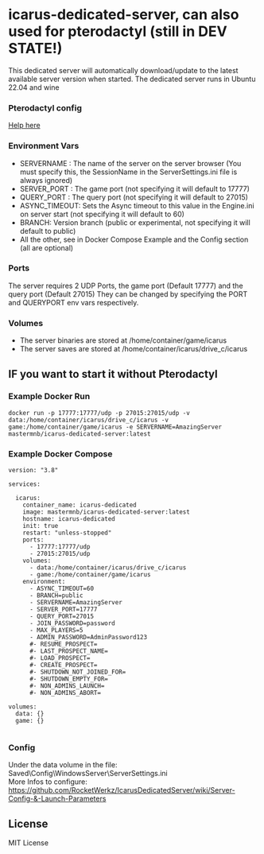 # icarus-dedicated-server, can also used for pterodactyl (still in DEV STATE!)
This dedicated server will automatically download/update to the latest available server version when started. The dedicated server runs in Ubuntu 22.04 and wine

### Pterodactyl config
[Help here](https://pterodactyl.io/community/config/eggs/creating_a_custom_egg.html)

### Environment Vars
- SERVERNAME : The name of the server on the server browser (You must specify this, the SessionName in the ServerSettings.ini file is always ignored)
- SERVER_PORT : The game port (not specifying it will default to 17777)
- QUERY_PORT : The query port (not specifying it will default to 27015)
- ASYNC_TIMEOUT: Sets the Async timeout to this value in the Engine.ini on server start (not specifying it will default to 60)
- BRANCH: Version branch (public or experimental, not specifying it will default to public)
- All the other, see in Docker Compose Example and the Config section (all are optional)  

### Ports
The server requires 2 UDP Ports, the game port (Default 17777) and the query port (Default 27015)
They can be changed by specifying the PORT and QUERYPORT env vars respectively.

### Volumes
- The server binaries are stored at /home/container/game/icarus
- The server saves are stored at /home/container/icarus/drive_c/icarus

## IF you want to start it without Pterodactyl

### Example Docker Run
```
docker run -p 17777:17777/udp -p 27015:27015/udp -v data:/home/container/icarus/drive_c/icarus -v game:/home/container/game/icarus -e SERVERNAME=AmazingServer mastermnb/icarus-dedicated-server:latest
```
### Example Docker Compose
```
version: "3.8"

services:
 
  icarus:
    container_name: icarus-dedicated
    image: mastermnb/icarus-dedicated-server:latest
    hostname: icarus-dedicated
    init: true
    restart: "unless-stopped"
    ports:
      - 17777:17777/udp
      - 27015:27015/udp
    volumes:
      - data:/home/container/icarus/drive_c/icarus
      - game:/home/container/game/icarus
    environment:
      - ASYNC_TIMEOUT=60
      - BRANCH=public
      - SERVERNAME=AmazingServer
      - SERVER_PORT=17777
      - QUERY_PORT=27015
      - JOIN_PASSWORD=password
      - MAX_PLAYERS=5
      - ADMIN_PASSWORD=AdminPassword123
      #- RESUME_PROSPECT=
      #- LAST_PROSPECT_NAME=
      #- LOAD_PROSPECT=
      #- CREATE_PROSPECT=
      #- SHUTDOWN_NOT_JOINED_FOR=
      #- SHUTDOWN_EMPTY_FOR=
      #- NON_ADMINS_LAUNCH=
      #- NON_ADMINS_ABORT=
      
volumes:
  data: {}
  game: {}
 
```

### Config  
Under the data volume in the file:  
Saved\Config\WindowsServer\ServerSettings.ini  
More Infos to configure:  
https://github.com/RocketWerkz/IcarusDedicatedServer/wiki/Server-Config-&-Launch-Parameters  


## License
MIT License
